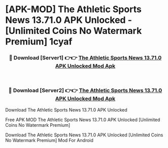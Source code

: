 # [APK-MOD] The Athletic  Sports News 13.71.0 APK Unlocked - [Unlimited Coins No Watermark Premium] 1cyaf



<div align="center">
<h3>🔴 Download [Server1] 👉👉 <a href="https://momento.my/?title=The_Athletic__Sports_News_13.71.0_APK_Unlocked">The Athletic  Sports News 13.71.0 APK Unlocked Mod Apk</a></h3><br>

<h3>🔴 Download [Server2] 👉👉 <a href="https://momento.my/?title=The_Athletic__Sports_News_13.71.0_APK_Unlocked">The Athletic  Sports News 13.71.0 APK Unlocked Mod Apk</a></h3>
</div>



Download The Athletic  Sports News 13.71.0 APK Unlocked 

Free APK MOD The Athletic  Sports News 13.71.0 APK Unlocked [Unlimited Coins No Watermark Premium]

Download The Athletic  Sports News 13.71.0 APK Unlocked [Unlimited Coins No Watermark Premium] Mod For Android
